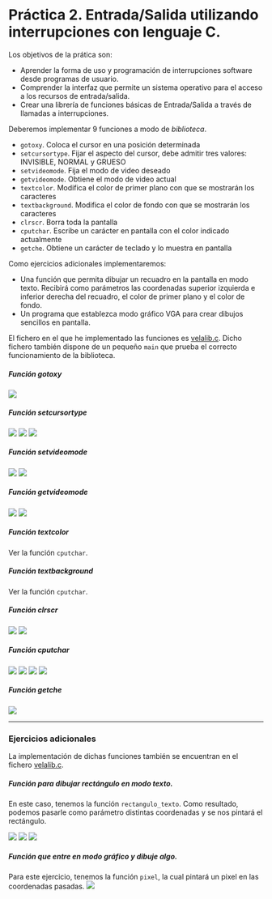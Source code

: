 # Práctica 2. Entrada/Salida utilizando interrupciones con lenguaje C.

Los objetivos de la prática son:

+ Aprender la forma de uso y programación de interrupciones software desde programas de usuario.
+ Comprender la interfaz que permite un sistema operativo para el acceso a los recursos de entrada/salida.
+ Crear una librería de funciones básicas de Entrada/Salida a través de llamadas a interrupciones.

Deberemos implementar 9 funciones a modo de *biblioteca*.

+ `gotoxy`. Coloca el cursor en una posición determinada
+ `setcursortype`. Fijar el aspecto del cursor, debe admitir tres valores: INVISIBLE, NORMAL y GRUESO
+ `setvideomode`. Fija el modo de video deseado
+ `getvideomode`. Obtiene el modo de video actual
+ `textcolor`. Modifica el color de primer plano con que se mostrarán los caracteres
+ `textbackground`. Modifica el color de fondo con que se mostrarán los caracteres
+ `clrscr`. Borra toda la pantalla
+ `cputchar`. Escribe un carácter en pantalla con el color indicado actualmente
+ `getche`. Obtiene un carácter de teclado y lo muestra en pantalla

Como ejercicios adicionales implementaremos:

+ Una función que permita dibujar un recuadro en la pantalla en modo texto. Recibirá como parámetros las coordenadas superior izquierda e inferior derecha del recuadro, el color de primer plano y el color de fondo.
+ Un programa que establezca modo gráfico VGA para crear dibujos sencillos en pantalla.

El fichero en el que he implementado las funciones es [velalib.c](https://github.com/sergiovp/PDIH/blob/master/Prácticas/P2/sources/velalib.c).
Dicho fichero también dispone de un pequeño `main` que prueba el correcto funcionamiento de la biblioteca.

##### Función gotoxy
![](https://github.com/sergiovp/PDIH/blob/master/Prácticas/P2/images/gotoxy.png)


##### Función setcursortype

![](https://github.com/sergiovp/PDIH/blob/master/Prácticas/P2/images/setcursortype1.png)
![](https://github.com/sergiovp/PDIH/blob/master/Prácticas/P2/images/setcursortype2.png)
![](https://github.com/sergiovp/PDIH/blob/master/Prácticas/P2/images/setcursortype3.png)

##### Función setvideomode

![](https://github.com/sergiovp/PDIH/blob/master/Prácticas/P2/images/setvideomode1.png)
![](https://github.com/sergiovp/PDIH/blob/master/Prácticas/P2/images/setvideomode2.png)

##### Función getvideomode
![](https://github.com/sergiovp/PDIH/blob/master/Prácticas/P2/images/getvideomode1.png)
![](https://github.com/sergiovp/PDIH/blob/master/Prácticas/P2/images/getvideomode2.png)


##### Función textcolor
Ver la función `cputchar`.


##### Función textbackground
Ver la función `cputchar`.


##### Función clrscr

![](https://github.com/sergiovp/PDIH/blob/master/Prácticas/P2/images/clrscr1.png)
![](https://github.com/sergiovp/PDIH/blob/master/Prácticas/P2/images/clrscr2.png)

##### Función cputchar
![](https://github.com/sergiovp/PDIH/blob/master/Prácticas/P2/images/cputchar1.png)
![](https://github.com/sergiovp/PDIH/blob/master/Prácticas/P2/images/cputchar2.png)
![](https://github.com/sergiovp/PDIH/blob/master/Prácticas/P2/images/cputchar3.png)
![](https://github.com/sergiovp/PDIH/blob/master/Prácticas/P2/images/cputchar4.png)


##### Función getche

![](https://github.com/sergiovp/PDIH/blob/master/Prácticas/P2/images/getche1.png)

---

### Ejercicios adicionales

La implementación de dichas funciones también se encuentran en el fichero [velalib.c](https://github.com/sergiovp/PDIH/blob/master/Prácticas/P2/sources/velalib.c).

##### Función para dibujar rectángulo en modo texto.
En este caso, tenemos la función `rectangulo_texto`. Como resultado, podemos pasarle como parámetro distintas coordenadas y se nos pintará el rectángulo.

![](https://github.com/sergiovp/PDIH/blob/master/Prácticas/P2/images/opcional1-1.png)
![](https://github.com/sergiovp/PDIH/blob/master/Prácticas/P2/images/opcional1-2.png)
![](https://github.com/sergiovp/PDIH/blob/master/Prácticas/P2/images/opcional1-3.png)

##### Función que entre en modo gráfico y dibuje algo.
Para este ejercicio, tenemos la función `pixel`, la cual pintará un pixel en las coordenadas pasadas.
![](https://github.com/sergiovp/PDIH/blob/master/Prácticas/P2/images/opcional2-1.png)
